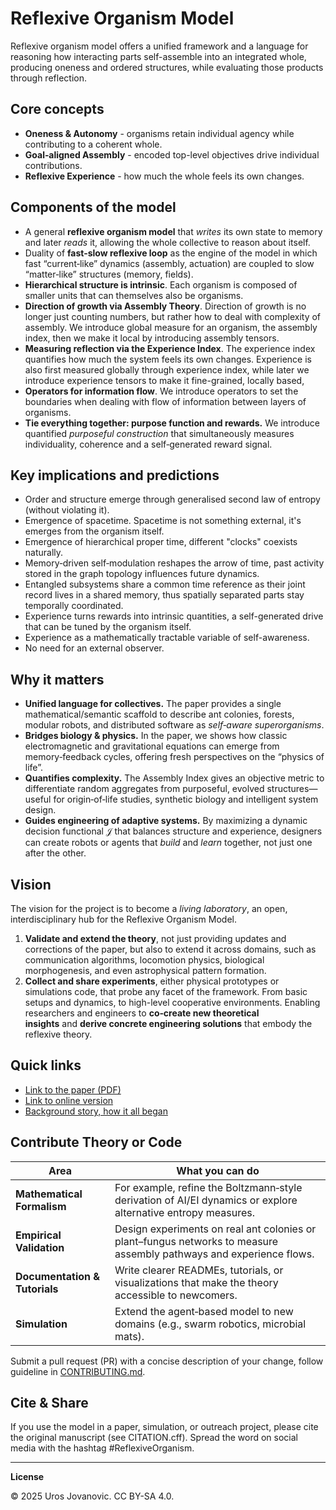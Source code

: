# Reflexive Organism Model

Reflexive organism model offers a unified framework and a language for reasoning how interacting parts self-assemble into an integrated whole, producing oneness and ordered structures, while evaluating those products through reflection.

## Core concepts

- **Oneness & Autonomy** - organisms retain individual agency while contributing to a coherent whole.  
- **Goal‑aligned Assembly** - encoded top-level objectives drive individual contributions.
- **Reflexive Experience** - how much the whole feels its own changes.

## Components of the model

- A general **reflexive organism model** that *writes* its own state to memory and later *reads* it, allowing the whole collective to reason about itself.
- Duality of **fast-slow reflexive loop** as the engine of the model in which fast “current‑like” dynamics (assembly, actuation) are coupled to slow “matter‑like” structures (memory, fields).
- **Hierarchical structure is intrinsic**. Each organism is composed of smaller units that can themselves also be organisms.
- **Direction of growth via Assembly Theory**. Direction of growth is no longer just counting numbers, but rather how to deal with complexity of assembly. We introduce global measure for an organism, the assembly index, then we make it local by introducing assembly tensors.
- **Measuring reflection via the Experience Index**. The experience index quantifies how much the system feels its own changes. Experience is also first measured globally through experience index, while later we introduce experience tensors to make it fine-grained, locally based,
- **Operators for information flow**. We introduce operators to set the boundaries when dealing with flow of information between layers of organisms.
- **Tie everything together: purpose function and rewards.** We introduce quantified _purposeful construction_ that simultaneously measures individuality, coherence and a self‑generated reward signal.

## Key implications and predictions

- Order and structure emerge through generalised second law of entropy (without violating it).
- Emergence of spacetime. Spacetime is not something external, it's emerges from the organism itself.
- Emergence of hierarchical proper time, different "clocks" coexists naturally.
- Memory‑driven self‑modulation reshapes the arrow of time, past activity stored in the graph topology influences future dynamics.
- Entangled subsystems share a common time reference as their joint record lives in a shared memory, thus spatially separated parts stay temporally coordinated.
- Experience turns rewards into intrinsic quantities, a self-generated drive that can be tuned by the organism itself.
- Experience as a mathematically tractable variable of self-awareness.
- No need for an external observer.

## Why it matters

- **Unified language for collectives.** The paper provides a single mathematical/semantic scaffold to describe ant colonies, forests, modular robots, and distributed software as *self‑aware superorganisms*.
- **Bridges biology & physics.** In the paper, we shows how classic electromagnetic and gravitational equations can emerge from memory‑feedback cycles, offering fresh perspectives on the “physics of life”.
- **Quantifies complexity.** The Assembly Index gives an objective metric to differentiate random aggregates from purposeful, evolved structures—useful for origin‑of‑life studies, synthetic biology and intelligent system design.
- **Guides engineering of adaptive systems.** By maximizing a dynamic decision functional $\mathcal{J}$ that balances structure and experience, designers can create robots or agents that *build* and *learn* together, not just one after the other.

## Vision

The vision for the project is to become a *living laboratory*, an open, interdisciplinary hub for the Reflexive Organism Model.

1. **Validate and extend the theory**, not just providing updates and corrections of the paper, but also to extend it across domains, such as communication algorithms, locomotion physics, biological morphogenesis, and even astrophysical pattern formation.
2. **Collect and share experiments**, either physical prototypes or simulations code, that probe any facet of the framework. From basic setups and dynamics, to high-level cooperative environments. Enabling researchers and engineers to **co‑create new theoretical insights** and **derive concrete engineering solutions** that embody the reflexive theory.

## Quick links

- [Link to the paper (PDF)](paper/ReflexiveOrganismModel.pdf)
- [Link to online version](paper/2025-10-ReflexiveOrganismModel.md)
- [Background story, how it all began](BACKGROUND.md)

## Contribute Theory or Code  

| Area | What you can do |
|------|-----------------|
| **Mathematical Formalism** | For example, refine the Boltzmann‑style derivation of AI/EI dynamics or explore alternative entropy measures. |
| **Empirical Validation** | Design experiments on real ant colonies or plant–fungus networks to measure assembly pathways and experience flows. |
| **Documentation & Tutorials** | Write clearer READMEs, tutorials, or visualizations that make the theory accessible to newcomers. |
| **Simulation** | Extend the agent‑based model to new domains (e.g., swarm robotics, microbial mats). |

Submit a pull request (PR) with a concise description of your change, follow guideline in [CONTRIBUTING.md](CONRTIBUTING.md).

## Cite & Share

If you use the model in a paper, simulation, or outreach project, please cite the original manuscript (see CITATION.cff). Spread the word on social media with the hashtag #ReflexiveOrganism.

---

**License**

© 2025 Uros Jovanovic. CC BY-SA 4.0.
